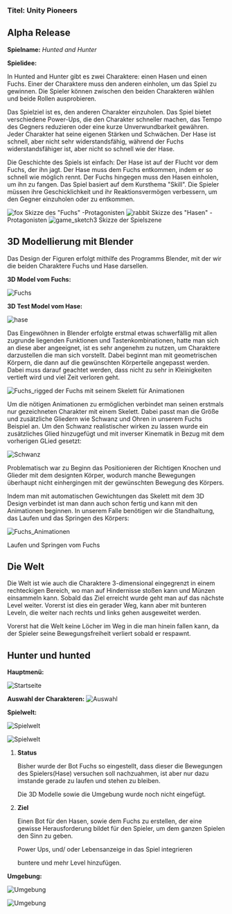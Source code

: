 ### Titel: Unity Pioneers

## Alpha Release

**Spielname:** _Hunted and Hunter_

**Spielidee:** 

In Hunted and Hunter gibt es zwei Charaktere: einen Hasen und einen Fuchs. Einer der Charaktere muss den anderen einholen, um das Spiel zu gewinnen. Die Spieler können zwischen den beiden Charakteren wählen und beide Rollen ausprobieren. 

Das Spielziel ist es, den anderen Charakter einzuholen. Das Spiel bietet verschiedene Power-Ups, die den Charakter schneller machen, das Tempo des Gegners reduzieren oder eine kurze Unverwundbarkeit gewähren. Jeder Charakter hat seine eigenen Stärken und Schwächen. Der Hase ist schnell, aber nicht sehr widerstandsfähig, während der Fuchs widerstandsfähiger ist, aber nicht so schnell wie der Hase.

Die Geschichte des Spiels ist einfach: Der Hase ist auf der Flucht vor dem Fuchs, der ihn jagt. Der Hase muss dem Fuchs entkommen, indem er so schnell wie möglich rennt. Der Fuchs hingegen muss den Hasen einholen, um ihn zu fangen.
Das Spiel basiert auf dem Kursthema "Skill". Die Spieler müssen ihre Geschicklichkeit und ihr Reaktionsvermögen verbessern, um den Gegner einzuholen oder zu entkommen.




![fox](./images/fox.jpg)
Skizze des "Fuchs" -Protagonisten
![rabbit](./images/rabbit.jpg)
Skizze des "Hasen" -Protagonisten
![game_sketch3](./images/game_sketch3.png)
Skizze der Spielszene






## 3D Modellierung mit Blender
Das Design der Figuren erfolgt mithilfe des Programms Blender, mit der wir die beiden Charaktere Fuchs und Hase darsellen. 



**3D Model vom Fuchs:** 

![Fuchs](./images/Fuchs.png) 

**3D Test Model vom Hase:** 

![hase](./images/hase.png)


Das Eingewöhnen in Blender erfolgte erstmal etwas schwerfällig mit allen zugrunde liegenden Funktionen und Tastenkombinationen, hatte man sich an diese aber angeeignet, ist es sehr angenehm zu nutzen, um Charaktere darzustellen die man sich vorstellt.
Dabei beginnt man mit geometrischen Körpern, die dann auf die gewünschten Körperteile angepasst werden. Dabei muss darauf geachtet werden, dass nicht zu sehr in Kleinigkeiten vertieft wird und viel Zeit verloren geht.

![Fuchs_rigged](./images/fuchs_rigged.png)
der Fuchs mit seinem Skelett für Animationen

Um die nötigen Animationen zu ermöglichen verbindet man seinen erstmals nur gezeichneten Charakter mit einem Skelett. Dabei passt man die Größe und zusätzliche Gliedern wie Schwanz und Ohren in unserem Fuchs Beispiel an. Um den Schwanz realistischer wirken zu lassen wurde ein zusätzliches Glied hinzugefügt und mit inverser Kinematik in Bezug mit dem vorherigen GLied gesetzt:

![Schwanz](./images/Schwanz.gif)

Problematisch war zu Beginn das Positionieren der Richtigen Knochen und Glieder mit dem designten Körper, wodurch manche Bewegungen überhaupt nicht einhergingen mit der gewünschten Bewegung des Körpers.


Indem man mit automatischen Gewichtungen das Skelett mit dem 3D Design verbindet ist man dann auch schon fertig und kann mit den Animationen beginnen. In unserem Falle benötigen wir die Standhaltung, das Laufen und das Springen des Körpers:

![Fuchs_Animationen](./images/Animation.gif)

Laufen und Springen vom Fuchs

## Die Welt

Die Welt ist wie auch die Charaktere 3-dimensional eingegrenzt in einem rechteckigen Bereich, wo man auf Hindernisse stoßen kann und Münzen einsammeln kann. Sobald das Ziel erreicht wurde geht man auf das nächste Level weiter. Vorerst ist dies ein gerader Weg, kann aber mit bunteren Leveln, die weiter nach rechts und links gehen ausgeweitet werden.

Vorerst hat die Welt keine Löcher im Weg in die man hinein fallen kann, da der Spieler seine Bewegungsfreiheit verliert sobald er respawnt.


## Hunter und hunted


**Hauptmenü:**

![Startseite](./images/start.png)

**Auswahl der Charakteren:**
![Auswahl](./images/start.png)


**Spielwelt:**

![Spielwelt](./images/LV.png)

![Spielwelt](./images/spielLV.png)


1. **Status**

    Bisher wurde der Bot Fuchs so eingestellt, dass dieser die Bewegungen des Spielers(Hase) versuchen soll nachzuahmen, ist aber nur dazu imstande gerade zu laufen und stehen zu bleiben.
    
    Die 3D Modelle sowie die Umgebung wurde noch nicht eingefügt.
    
    
2. **Ziel**   

    Einen Bot für den Hasen, sowie dem Fuchs zu erstellen, der eine gewisse Herausforderung bildet für den Spieler, um dem ganzen Spielen den Sinn zu geben.
    
    Power Ups, und/ oder Lebensanzeige in das Spiel integrieren
    
    buntere und mehr Level hinzufügen.



**Umgebung:**

![Umgebung](./images/welt1.png)

![Umgebung](./images/welt1a.png)




## 
